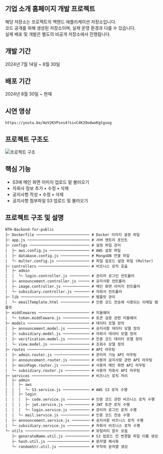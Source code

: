## 기업 소개 홈페이지 개발 프로젝트
해당 저장소는 프로젝트의 백엔드 애플리케이션 저장소입니다.
<br>
코드 공개를 위해 생성된 저장소이며, 실제 운영 환경과 다를 수 있습니다.
<br>
실제 배포 및 개발은 별도의 비공개 저장소에서 진행됩니다.

## 개발 기간
2024년 7월 14일 ~ 8월 30일

## 배포 기간
2024년 8월 30일 ~ 현재

## 시연 영상
```
https://youtu.be/AeV2KVPsxs4?si=C4K39odwoKgtgsog
```

## 프로젝트 구조도
![프로젝트 구조](https://github.com/user-attachments/assets/bc1ae8ca-c34c-4b18-a973-e9230055a44a)

## 핵심 기능
- S3에 메인 화면 이미지 업로드 밑 불러오기
- 자회사 정보 추가 • 수정 • 삭제
- 공지사항 작성 • 수정 • 삭제
- 공지사항 첨부파일 S3 업로드 및 불러오기

## 프로젝트 구조 및 설명
```
NTH-Backend-for-public
├─ Dockerfile ──────────────────────── # Docker 이미지 설정 파일
├─ app.js ──────────────────────────── # 서버 엔트리 포인트
├─ configs ─────────────────────────── # 설정 파일 관리
│  ├─ aws.config.js ────────────────── # AWS 설정 파일
│  ├─ database.config.js ───────────── # MongoDB 연결 파일
│  └─ multer.config.js ─────────────── # 파일 업로드 설정 파일 (Multer)
├─ controllers ─────────────────────── # 비즈니스 로직 호출
│  ├─ admin
│  │  └─ login.controller.js ───────── # 관리자 로그인 컨트롤러
│  ├─ announcement.controller.js ───── # 공지사항 컨트롤러
│  ├─ image.controller.js ──────────── # 메인 화면 이미지 컨트롤러
│  └─ subsidiary.controller.js ─────── # 자회사 컨트롤러
├─ lib ─────────────────────────────── # 템플릿 관리
│  └─ emailTemplate.html ───────────── # 인증 코드 전송에 사용되는 이메일 템플릿
├─ middlewares ─────────────────────── # 미들웨어
│  └─ token.middleware.js ──────────── # 토큰 검증 관련 미들웨어
├─ models ──────────────────────────── # 데이터 모델 정의
│  ├─ announcement.model.js ────────── # 공지사항 데이터 모델 정의
│  ├─ subsidiary.model.js ──────────── # 자회사 데이터 모델 정의
│  ├─ verification.model.js ────────── # 인증 코드 데이터 모델 정의
│  └─ view.model.js ────────────────── # 조회수 모델 정의
├─ routes ──────────────────────────── # API 라우팅
│  ├─ admin.router.js ──────────────── # 관리자 기능 API 라우팅
│  ├─ announcement.router.js ───────── # 사용자 공지사항 관련 API 라우팅
│  ├─ mainPage.router.js ───────────── # 사용자 메인 화면 API 라우팅
│  └─ subsidiary.router.js ─────────── # 사용자 자회사 API 라우팅
├─ services ────────────────────────── # 비즈니스 로직 처리
│  ├─ admin
│  │  ├─ aws
│  │  │  └─ S3.service.js ──────────── # AWS S3 로직 수행
│  │  ├─ login
│  │  │  ├─ code.service.js ────────── # 인증 코드 관련 비즈니스 로직 수행
│  │  │  ├─ jwt.service.js ─────────── # JWT 토큰 로직 수행
│  │  │  └─ login.service.js ───────── # 관리자 로그인 로직 수행
│  │  └─ mail.service.js ───────────── # 인증 코드 전송 수행
│  ├─ announcement.service.js ──────── # 공지사항 비즈니스 로직 수행
│  └─ subsidiary.service.js ────────── # 자회사 비즈니스 로직 수행
└─ utils ───────────────────────────── # 유틸리티 함수 모음
   ├─ generateName.util.js ─────────── # S3 업로드 전 변경할 파일 이름 생성
   ├─ hash.util.js ─────────────────── # 문자열 해시화
   └─ randomStr.util.js ────────────── # 무작위 문자열 생성
```
